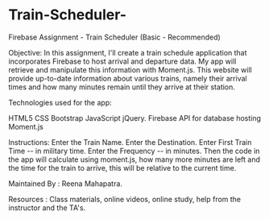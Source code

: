 # Train-Scheduler-
Firebase Assignment - Train Scheduler (Basic - Recommended)

Objective:  In this assignment, I'll create a train schedule application that incorporates Firebase to host arrival and departure data. My app will retrieve and manipulate this information with Moment.js. This website will provide up-to-date information about various trains, namely their arrival times and how many minutes remain until they arrive at their station.

Technologies used for the app:

HTML5
CSS
Bootstrap
JavaScript
jQuery.
Firebase API for database hosting
Moment.js

Instructions:
          Enter the Train Name.
          Enter the Destination.
          Enter First Train Time -- in military time.
          Enter the Frequency -- in minutes.
          Then the code in the app will calculate using moment.js, how many more minutes are left and the time for the train to arrive, this will be relative to the current time.

Maintained By : Reena Mahapatra.

Resources : Class materials, online videos, online study, help from the instructor and the TA's.
   
